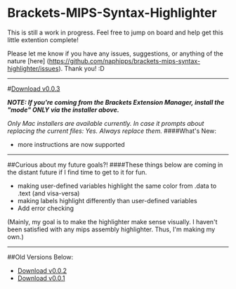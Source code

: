 # Brackets-MIPS-Syntax-Highlighter
This is still a work in progress. Feel free to jump on board and help get this little extention complete!

Please let me know if you have any issues, suggestions, or anything of the nature [here] (https://github.com/naphipps/brackets-mips-syntax-highlighter/issues). Thank you! :D
***

#[Download v0.0.3](https://github.com/naphipps/brackets-mips-syntax-highlighter/blob/master/Installer/MIPS%20Syntax%20Highlighter%20for%20Brackets%20v0.0.3.dmg?raw=true)

**_NOTE:_ _*If you're coming from the Brackets Extension Manager, install the "mode" ONLY via the installer above.*_**

*Only Mac installers are available currently. In case it prompts about replacing the current files: Yes. Always replace them.*
####What's New:
- more instructions are now supported

***

##Curious about my future goals?!
####These things below are coming in the distant future if I find time to get to it for fun.
- making user-defined variables highlight the same color from .data to .text (and visa-versa)
- making labels highlight differently than user-defined variables
- Add error checking
 
(Mainly, my goal is to make the highlighter make sense visually. I haven't been satisfied with any mips assembly highlighter. Thus, I'm making my own.)

***

##Old Versions Below:
- [Download v0.0.2](https://github.com/naphipps/brackets-mips-syntax-highlighter/blob/master/Installer/MIPS%20Syntax%20Highlighter%20for%20Brackets%20v0.0.2.dmg?raw=true)
- [Download v0.0.1](https://github.com/naphipps/brackets-mips-syntax-highlighter/blob/master/Installer/MIPS%20Syntax%20Highlighter%20for%20Brackets%20v0.0.1.dmg?raw=true)
